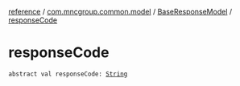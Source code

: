[reference](../../index.md) / [com.mncgroup.common.model](../index.md) / [BaseResponseModel](index.md) / [responseCode](./response-code.md)

# responseCode

`abstract val responseCode: `[`String`](https://kotlinlang.org/api/latest/jvm/stdlib/kotlin/-string/index.html)